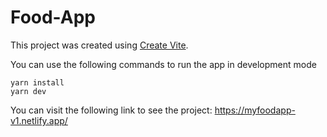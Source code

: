 # Food-App

This project was created using [Create Vite](https://vitejs.dev/guide/).

You can use the following commands to run the app in development mode

```
yarn install
yarn dev
```

You can visit the following link to see the project: https://myfoodapp-v1.netlify.app/
